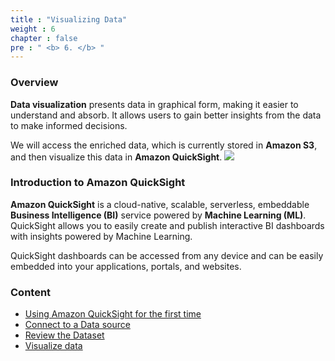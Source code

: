 ```yaml
---
title : "Visualizing Data"
weight : 6
chapter : false
pre : " <b> 6. </b> "
---
```

### Overview
**Data visualization** presents data in graphical form, making it easier to understand and absorb. It allows users to gain better insights from the data to make informed decisions.

We will access the enriched data, which is currently stored in **Amazon S3**, and then visualize this data in **Amazon QuickSight**.
![](../images/6.visualize/0.png)
### Introduction to Amazon QuickSight
**Amazon QuickSight** is a cloud-native, scalable, serverless, embeddable **Business Intelligence (BI)** service powered by **Machine Learning (ML)**. QuickSight allows you to easily create and publish interactive BI dashboards with insights powered by Machine Learning.

QuickSight dashboards can be accessed from any device and can be easily embedded into your applications, portals, and websites.
### Content
- [Using Amazon QuickSight for the first time](6.1_amazon_QuickSight)
- [Connect to a Data source](6.2_connect_To_Data_Source)
- [Review the Dataset](6.3_review_Dataset)
- [Visualize data](6.4_visualize_Data)